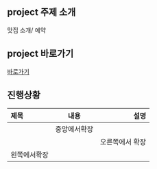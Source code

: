 ## project 주제 소개
맛집 소개/ 예약

## project 바로가기
[바로가기](https://github.com/nannanyeee/nannanyeee.github.io)

## 진행상황
|제목|내용|설명|
|:---|:---:|---:|
||중앙에서확장||
|||오른쪽에서 확장|
|왼쪽에서확장||

